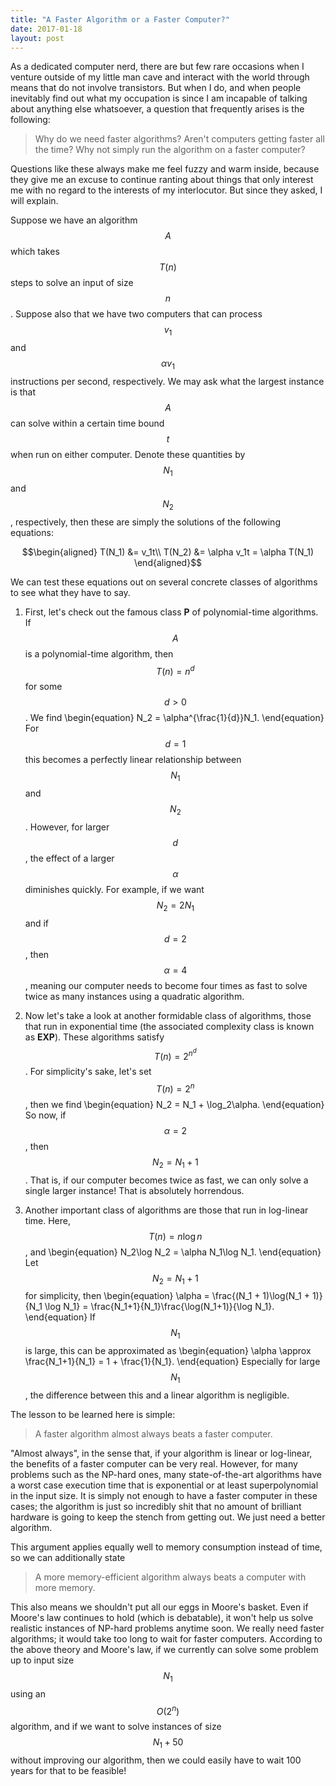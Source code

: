 ```yaml
---
title: "A Faster Algorithm or a Faster Computer?"
date: 2017-01-18
layout: post
---
```


As a dedicated computer nerd, there are but few rare occasions when I venture outside of my little man cave and interact with the world through means that do not involve transistors. 
But when I do, and when people inevitably find out what my occupation is since I am incapable of talking about anything else whatsoever, a question that frequently arises is the 
following:

>Why do we need faster algorithms? Aren't computers getting faster all the time? Why not simply run the algorithm on a faster computer?

Questions like these always make me feel fuzzy and warm inside, because they give me an excuse to continue ranting about things that only interest me with no regard to the interests 
of my interlocutor. But since they asked, I will explain.

Suppose we have an algorithm $$A$$ which takes $$T(n)$$ steps to solve an input of size $$n$$. Suppose also that we have two computers that can process $$v_1$$ and $$\alpha v_1$$ 
instructions per second, respectively. We may ask what the largest instance is that $$A$$ can solve within a certain time bound $$t$$ when run on either computer. Denote these 
quantities by $$N_1$$ and $$N_2$$, respectively, then these are simply the solutions of the following equations:

$$\begin{aligned}
	T(N_1) &= v_1t\\
	T(N_2) &= \alpha v_1t = \alpha T(N_1)
\end{aligned}$$

We can test these equations out on several concrete classes of algorithms to see what they have to say.

1. First, let's check out the famous class **P** of polynomial-time algorithms. If $$A$$ is a polynomial-time algorithm, then $$T(n) = n^d$$ for some $$d > 0$$. We find
\begin{equation}
	N_2 = \alpha^{\frac{1}{d}}N_1.
\end{equation}
For $$d = 1$$ this becomes a perfectly linear relationship between $$N_1$$ and $$N_2$$. However, for larger $$d$$, the effect of a larger $$\alpha$$ diminishes quickly. For example, 
if we want $$N_2 = 2N_1$$ and if $$d=2$$, then $$\alpha = 4$$, meaning our computer needs to become four times as fast to solve twice as many instances using a quadratic algorithm.

2. Now let's take a look at another formidable class of algorithms, those that run in exponential time (the associated complexity class is known as **EXP**). These algorithms satisfy 
$$T(n) = 2^{n^d}$$. For simplicity's sake, let's set $$T(n) = 2^n$$, then we find
\begin{equation}
	N_2 = N_1 + \log_2\alpha.
\end{equation}
So now, if $$\alpha = 2$$, then $$N_2 = N_1 + 1$$. That is, if our computer becomes twice as fast, we can only solve a single larger instance! That is absolutely horrendous.

3. Another important class of algorithms are those that run in log-linear time. Here, $$T(n) = n\log n$$, and
\begin{equation}
	N_2\log N_2 = \alpha N_1\log N_1.
\end{equation}
Let $$N_2 = N_1 + 1$$ for simplicity, then
\begin{equation}
	\alpha = \frac{(N_1 + 1)\log(N_1 + 1)}{N_1 \log N_1} = \frac{N_1+1}{N_1}\frac{\log(N_1+1)}{\log N_1}.
\end{equation}
If $$N_1$$ is large, this can be approximated as
\begin{equation}
	\alpha \approx \frac{N_1+1}{N_1} = 1 + \frac{1}{N_1}.
\end{equation}
Especially for large $$N_1$$, the difference between this and a linear algorithm is negligible.

The lesson to be learned here is simple:

>A faster algorithm almost always beats a faster computer.

"Almost always", in the sense that, if your algorithm is linear or log-linear, the benefits of a faster computer can be very real. However, for many problems such as the NP-hard ones, 
many state-of-the-art algorithms have a worst case execution time that is exponential or at least superpolynomial in the input size. It is simply not enough to have a faster computer 
in these cases; the algorithm is just so incredibly shit that no amount of brilliant hardware is going to keep the stench from getting out. We just need a better algorithm.

This argument applies equally well to memory consumption instead of time, so we can additionally state

>A more memory-efficient algorithm always beats a computer with more memory.

This also means we shouldn't put all our eggs in Moore's basket. Even if Moore's law continues to hold (which is debatable), it won't help us solve realistic instances of NP-hard 
problems anytime soon. We really need faster algorithms; it would take too long to wait for faster computers. According to the above theory and Moore's law, if we currently can solve 
some problem up to input size $$N_1$$ using an $$O(2^n)$$ algorithm, and if we want to solve instances of size $$N_1 + 50$$ without improving our algorithm, then we could easily have 
to wait 100 years for that to be feasible!
